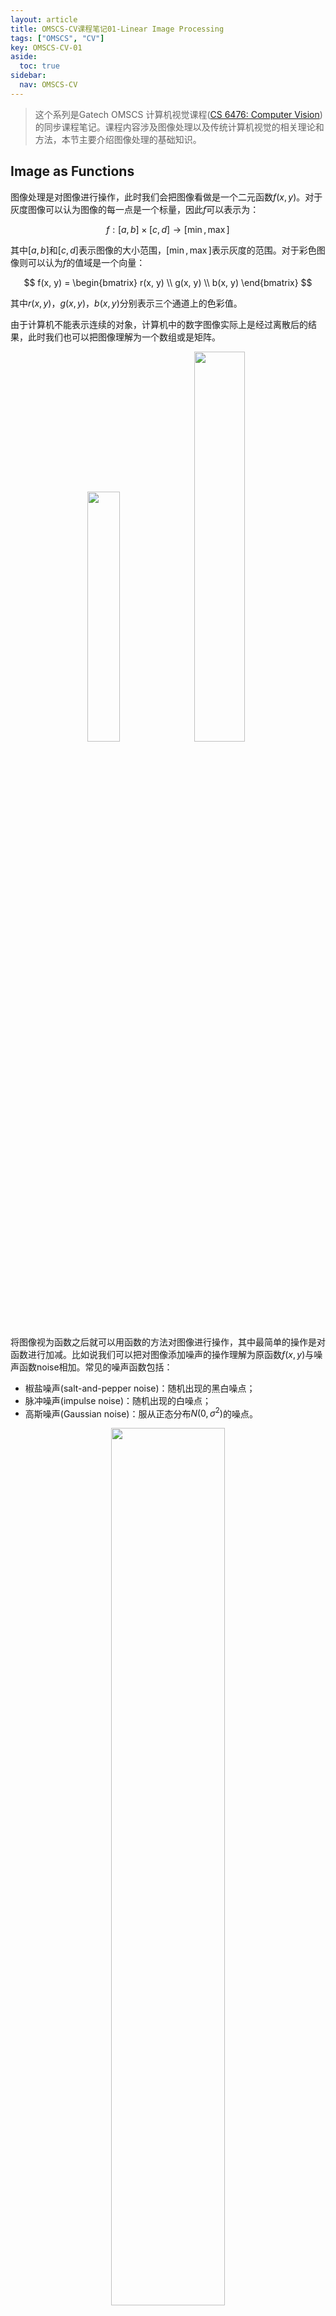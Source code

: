 ```yaml
---
layout: article
title: OMSCS-CV课程笔记01-Linear Image Processing
tags: ["OMSCS", "CV"]
key: OMSCS-CV-01
aside:
  toc: true
sidebar:
  nav: OMSCS-CV
---
```


> 这个系列是Gatech OMSCS 计算机视觉课程([CS 6476: Computer Vision](https://omscs.gatech.edu/cs-6476-computer-vision))的同步课程笔记。课程内容涉及图像处理以及传统计算机视觉的相关理论和方法，本节主要介绍图像处理的基础知识。
<!--more-->

## Image as Functions

图像处理是对图像进行操作，此时我们会把图像看做是一个二元函数$f(x,y)$。对于灰度图像可以认为图像的每一点是一个标量，因此$f$可以表示为：

$$
f:[a, b] \times [c, d] \rightarrow [\min, \max]
$$

其中$[a, b]$和$[c, d]$表示图像的大小范围，$[\min, \max]$表示灰度的范围。对于彩色图像则可以认为$f$的值域是一个向量：

$$
f(x, y) = 
\begin{bmatrix}
r(x, y) \\ g(x, y) \\ b(x, y)
\end{bmatrix}
$$

其中$r(x, y)$，$g(x, y)$，$b(x, y)$分别表示三个通道上的色彩值。

由于计算机不能表示连续的对象，计算机中的数字图像实际上是经过离散后的结果，此时我们也可以把图像理解为一个数组或是矩阵。

<div align=center>
<img src="https://i.imgur.com/Pxskgo5.png" width="32%">
<img src="https://i.imgur.com/Pa10JG2.png" width="40%">
</div>

将图像视为函数之后就可以用函数的方法对图像进行操作，其中最简单的操作是对函数进行加减。比如说我们可以把对图像添加噪声的操作理解为原函数$f(x, y)$与噪声函数noise相加。常见的噪声函数包括：

- 椒盐噪声(salt-and-pepper noise)：随机出现的黑白噪点；
- 脉冲噪声(impulse noise)：随机出现的白噪点；
- 高斯噪声(Gaussian noise)：服从正态分布$N(0, \sigma^2)$的噪点。

<div align=center>
<img src="https://i.imgur.com/xGQc9uM.png" width="60%">
</div>

对于高斯噪声，方差$\sigma^2$控制了噪声的强度：方差越大噪声越明显。

## Filtering

去除图像噪声的过程称为**滤波(filtering)**。尽管精确地还原出无噪声图像是非常困难的，但滤波可以使图像变得更加平滑，也可以实现图像模糊的视觉效果。为了便于讨论我们对噪声做出以下两条假定：

- 每一个像素点不带噪声的真值与它周围的像素值相近；
- 每一个像素点添加的噪声相互独立。

在这样的假设下我们可以使用滑动平均的方法对图像进行滤波，具体地针对每个像素点取它周围像素的平均值作为滤波的结果。假设我们已知图像$F(x,y)$，对它使用滑动平均进行滤波的过程如下：

<div align=center>
<img src="https://i.imgur.com/iCybD4n.png" width="50%">
</div>

<div align=center>
<img src="https://i.imgur.com/VGJ9mqJ.png" width="50%">
</div>

<div align=center>
<img src="https://i.imgur.com/SBpay1T.png" width="50%">
</div>

<div align=center>
<img src="https://i.imgur.com/YaSgCw1.png" width="50%">
</div>

以上过程写成数学表达式为：

$$
G(i, j) = \frac{1}{(2k+1)^2} \sum_{u=-k}^k \sum_{v=-k}^k F(i+u, j+v)
$$

其中$k$为邻域的半径。上述公式表明像素点的邻域对中心的贡献是相同的，每个相邻像素点都具有相同权重。实际中更常用的方法是对邻域中的像素赋予不同的权重，此时公式可以改写为：

$$
G(i, j) = \sum_{u=-k}^k \sum_{v=-k}^k H(u, v) F(i+u, j+v)
$$

其中$H(u, v)$满足$\sum H(u, v) = 1$，它代表邻域内不同像素具有的权重，称为滤波器的**核(kernel)**。上述的滤波过程称为**相关滤波(correlation filtering)**，记为$G = H \otimes F$。

使用**方块核(box filter)**进行滤波可以图像模糊的效果如下：

<div align=center>
<img src="https://i.imgur.com/ubX9JEI.png" width="30%">
<img src="https://i.imgur.com/GQa2SBz.png" width="30%">
</div>

仔细观察可以发现图像中有很多的方块状伪影。产生这种现象的原因是方块核并不能正确地反映图像模糊的过程：我们可以想象眼前有一个亮点不断离我们远去，随着距离的增加图像应该是中间亮边缘暗的，如下图所示：

<div align=center>
<img src="https://i.imgur.com/23SLRc2.png" width="20%">
</div>

因此要正确的实现图像模糊的效果我们需要类似于上图的核。实际中比较常用的是**高斯核(Gaussian kernel)**，它可以看做是高斯函数的离散形式：

<div align=center>
<img src="https://i.imgur.com/2WtpHvU.png" width="70%">
</div>

使用高斯核代替方块核可以得到更加合理的模糊效果：

<div align=center>
<img src="https://i.imgur.com/ubX9JEI.png" width="30%">
<img src="https://i.imgur.com/zVfSVk4.png" width="30%">
</div>

## Linearity and Convolution

接下来讨论相关滤波的性质。设$f_1$和$f_2$为函数，$a$为常量，称系统$H$为线性系统(算子)如果它满足可加性和数乘性质：

- $H(f_1 + f_2) = H(f_1) + H(f_2)$
- $H(a \cdot f) = a \cdot H(f)$

然后引入**脉冲函数(impulse)**的概念：在离散情况下某个给定位置取1的函数称为脉冲函数。

<div align=center>
<img src="https://i.imgur.com/BxOVn7u.png" width="30%">
</div>

将脉冲函数序列输入到系统$H$中可以得到响应$h(t)$，如果$H$是线性系统我们还可以通过响应$h(t)$来描述系统的性质。

<div align=center>
<img src="https://i.imgur.com/Lmzpryw.png" width="60%">
</div>

可以证明相关滤波是线性系统。因此可以将脉冲函数$F(x, y)$输入到任意滤波器$H(u, v)$中，得到响应$G(x, y)$：

<div align=center>
<img src="https://i.imgur.com/i0hpXOb.png" width="70%">
</div>

不难发现响应$G(x, y)$实际上就是对滤波器$H(u, v)$进行了翻转。类似于相关滤波的运算我们可以定义**卷积(convolution)**运算：

$$
G(i, j) = \sum_{u=-k}^k \sum_{v=-k}^k H(u, v) F(i-u, j-v)
$$

上式记为$G = H * F$，容易验证使用卷积来代替相关滤波就可以使脉冲函数的响应与卷积核相同。实际上卷积还具有非常有用的性质，包括：

- 线性且平移不变；
- 交换性：$f * g = g * f$；
- 结合性：$f * (g * h) = (f * g) * h$；
- 恒等式：$e * f = f$，其中$e$为脉冲函数；
- 微分性质：$\frac{\partial}{\partial x} (f * g) = \frac{\partial f}{\partial x} * g$

显然对于对称的卷积核，卷积运算与相关滤波是等价的；而对于不对称的滤波核则可以通过调整卷积核的形式来达到一样的效果。因此我们可以用卷积来描述滤波的过程，同时也不再区分卷积和相关滤波。

利用卷积的结合性还可以降低计算的复杂度。假设卷积核$G$可以通过两个一维卷积核表示：

$$
G = c * r
$$

因此使用$G$直接进行滤波与分别使用一维卷积核$c$和$r$进行滤波是等价的：

$$
G * F = (c * r) * F = c * (r * F)
$$

假设$G$的尺寸为$W \times W$，$F$的尺寸为$H \times H$，则直接进行卷积的计算复杂度为$O(W^2 H^2)$而分解后的计算复杂度则为$O(W H^2)$。因此使用小的卷积核来替代大的卷积核可以极大地提高程序的性能。

## Filters as Templates

我们还可以把滤波的过程看做是用给定的**模板(template)**在图像上进行搜索。以一维信号为例，假设我们希望从已知信号中找到一个给定的模板。我们可以把该模板作为滤波器在原始信号上进行滤波，在滤波窗口中原始信号与滤波器越相近响应越强。因此只需在响应信号中寻找最大值即可找到模板在原始信号中的位置：

<div align=center>
<img src="https://i.imgur.com/NaY5Pdx.png" width="52%">
<img src="https://i.imgur.com/PXVHfw1.png" width="20%">
<img src="https://i.imgur.com/k2lrpEQ.png" width="50%">
</div>

在图像上使用模板进行滤波的过程也称为**模板匹配(template matching)**。模板匹配的结果表示图像对应区域与模板的相似程度，匹配的响应越强表示该区域与模板越相似。

<div align=center>
<img src="https://i.imgur.com/U4y0rHi.png" width="60%">
</div>

需要额外说明的是进行模板匹配时需要保证待搜寻的目标与模板的大小、方向以及外观尽可能相似，否则可能会出现无法匹配的情况。

## Edge Detection: Gradients

人眼可以通过图像的边缘来认识图像的内容，因此边缘是一种重要的图像特征。边缘可以有各种各样的定义，在图像处理中最常见的是把图像灰度值发生剧烈变化的区域定义为边缘，因此可以把图像导数取极值的位置视为图像的边缘。

<div align=center>
<img src="https://i.imgur.com/v4rZcWL.png" width="60%">
</div>

由于图像是二元函数，实际上这里"导数"指的是图像的**梯度(gradient)**：

$$
\nabla f = 
\begin{bmatrix}
\frac{\partial f}{\partial x} \\ \frac{\partial f}{\partial y}
\end{bmatrix}
$$

梯度的方向为：

$$
\theta = \arctan \bigg(\frac{\nabla_y f}{\nabla_x f}\bigg)
$$

对应的模长为：

$$
\Vert \nabla f \Vert = \sqrt{\bigg(\frac{\partial f}{\partial x}\bigg)^2 + \bigg(\frac{\partial f}{\partial y}\bigg)^2}
$$

在图像上使用差分代替微分得到图像上的梯度算子：

$$
\frac{\partial f(x, y)}{\partial x} \approx f(x+1, y) - f(x, y)
$$

$$
\frac{\partial f(x, y)}{\partial y} \approx f(x, y+1) - f(x, y)
$$

显然我们可以把差分的形式通过滤波进行表示从而得到相应的滤波核。实际应用中更为常用的梯度算子包括Sobel算子、Prewitt算子、Roberts算子等，它们对应的滤波核如下：

<div align=center>
<img src="https://i.imgur.com/nsaDue1.png" width="60%">
</div>

需要说明的是这里"滤波"指的是相关滤波，如果使用卷积滤波来计算的话则需要对滤波核进行相应的处理。在实际应用中由于噪声的存在直接计算梯度可能会产生较大的误差，因此往往需要首先对图像进行降噪然后在计算梯度。以一维信号为例，假设我们使用高斯核对信号进行降噪，利用卷积的微分性质可以把高斯滤波和边缘检测合并成一个算子：

<div align=center>
<img src="https://i.imgur.com/6POXCm5.png" width="70%">
</div>

因此只需要使用高斯核的一阶导数进行滤波即可。为了获得边缘的位置我们需要在响应信号上再次求导，导数为0的位置即为边缘。再次利用卷积的微分性质将求导运算整合到卷积核中，得到高斯核的二阶导。使用高斯核的二阶导进行滤波，响应信号的过0点即为边缘：

<div align=center>
<img src="https://i.imgur.com/yCDgJoa.png" width="70%">
</div>

## Edge detection: 2D Operators